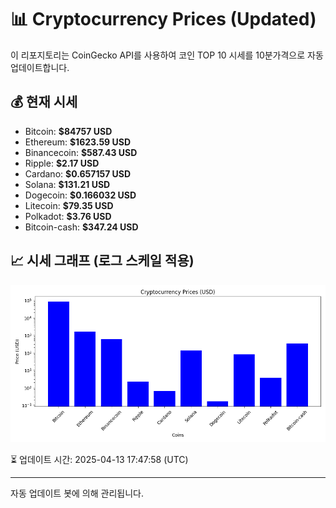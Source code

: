 
# 📊 Cryptocurrency Prices (Updated)

이 리포지토리는 CoinGecko API를 사용하여 코인 TOP 10 시세를 10분가격으로 자동 업데이트합니다.

## 💰 현재 시세
- Bitcoin: **$84757 USD**
- Ethereum: **$1623.59 USD**
- Binancecoin: **$587.43 USD**
- Ripple: **$2.17 USD**
- Cardano: **$0.657157 USD**
- Solana: **$131.21 USD**
- Dogecoin: **$0.166032 USD**
- Litecoin: **$79.35 USD**
- Polkadot: **$3.76 USD**
- Bitcoin-cash: **$347.24 USD**

## 📈 시세 그래프 (로그 스케일 적용)
![Crypto Prices](crypto_prices.png)

⏳ 업데이트 시간: 2025-04-13 17:47:58 (UTC)

---
자동 업데이트 봇에 의해 관리됩니다.
